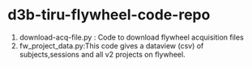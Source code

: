 # d3b-tiru-flywheel-code-repo
1. download-acq-file.py : Code to download flywheel acquisition files
2. fw_project_data.py:This code gives a dataview (csv) of subjects,sessions and all v2 projects on flywheel.
